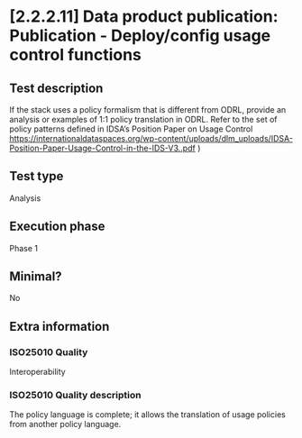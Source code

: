 
# [2.2.2.11] Data product publication: Publication - Deploy/config usage control functions
 
## Test description
If the stack uses a policy formalism that is different from ODRL, provide an analysis or examples of 1:1 policy translation in ODRL. Refer to the set of policy patterns defined in IDSA’s Position Paper on Usage Control https://internationaldataspaces.org/wp-content/uploads/dlm_uploads/IDSA-Position-Paper-Usage-Control-in-the-IDS-V3..pdf )
 
## Test type
Analysis
 
## Execution phase
Phase 1
 
## Minimal?
No
 
## Extra information
### ISO25010 Quality
Interoperability
### ISO25010 Quality description
The policy language is complete; it allows the translation of usage policies from another policy language. 
    